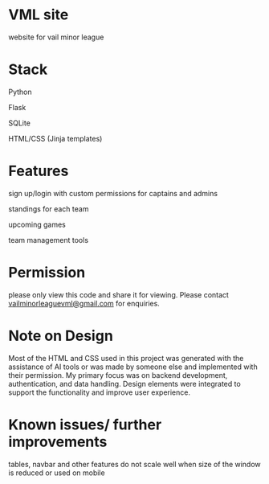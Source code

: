 # VML site

website for vail minor league

# Stack

Python

Flask

SQLite

HTML/CSS (Jinja templates)

# Features

sign up/login with custom permissions for captains and admins

standings for each team

upcoming games

team management tools

# Permission

please only view this code and share it for viewing. Please contact vailminorleaguevml@gmail.com for enquiries.

# Note on Design

Most of the HTML and CSS used in this project was generated with the assistance of AI tools or was made by someone else and implemented with their permission. My primary focus was on backend development, authentication, and data handling. Design elements were integrated to support the functionality and improve user experience.

# Known issues/ further improvements

tables, navbar and other features do not scale well when size of the window is reduced or used on mobile